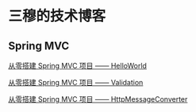 # 三穆的技术博客

## Spring MVC

[从零搭建 Spring MVC 项目 —— HelloWorld](./spring-mvc/spring_mvc_helloworld.html)

[从零搭建 Spring MVC 项目 —— Validation](./spring-mvc/spring_mvc_validation.html)

[从零搭建 Spring MVC 项目 —— HttpMessageConverter](./spring-mvc/spring_mvc_http_message_converter.html)